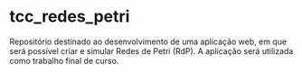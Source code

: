 # tcc_redes_petri
Repositório destinado ao desenvolvimento de uma aplicação web, em que será possível criar e simular Redes de Petri (RdP). A aplicação será utilizada como trabalho final de curso.
